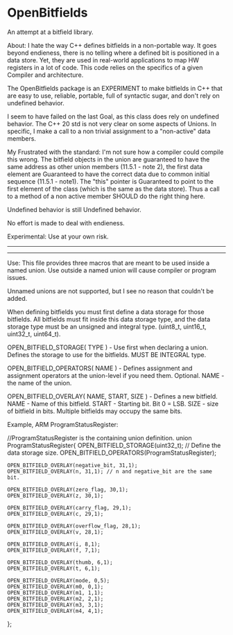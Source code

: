 # OpenBitfields
An attempt at a bitfield library. 

 About:
 I hate the way C++ defines bitfields in a non-portable way.
 It goes beyond endieness, there is no telling where a defined
 bit is positioned in a data store.
 Yet, they are used in real-world applications to map HW registers
 in a lot of code. This code relies on the specifics of a given
 Compiler and architecture.

 The OpenBitfields package is an EXPERIMENT to make bitfields
 in C++ that are easy to use, reliable, portable, full of
 syntactic sugar, and don't rely on undefined behavior.

 I seem to have failed on the last Goal, as this class does rely on
 undefined behavior. The C++ 20 std is not very clear on some aspects of Unions.
 In specific, I make a call to a non trivial assignment to a
 "non-active" data members.

 My Frustrated with the standard:
 I'm not sure how a compiler could compile this wrong.
 The bitfield objects in the union are guaranteed to have the
 same address as other union members (11.5.1 - note 2), the first
 data element are Guaranteed to have the correct data due to common
 initial sequence (11.5.1 - note1). The "this" pointer is
 Guaranteed to point to the first element of the class (which is
 the same as the data store). Thus a call
 to a method of a non active member SHOULD do the right thing here.

 Undefined behavior is still Undefined behavior.

 No effort is made to deal with endieness.

 Experimental: Use at your own risk.


-----------------------------------------------------------------

-----------------------------------------------------------------
 Use:
 This file provides three macros that are meant to be used
 inside a named union. Use outside a named union will cause compiler
 or program issues.

 Unnamed unions are not supported, but I see no reason that couldn't
 be added.

 When defining bitfields you must first define a data storage for
 those bitfields. All bitfields must fit inside this data storage
 type, and the data storage type must be an unsigned and integral
 type. (uint8_t, uint16_t, uint32_t, uint64_t).

 OPEN_BITFIELD_STORAGE( TYPE ) - Use first when declaring a union.
                                 Defines the storage to use for
                                 the bitfields. MUST BE INTEGRAL
                                 type.

 OPEN_BITFIELD_OPERATORS( NAME ) - Defines assignment and assignment
                                   operators at the union-level if
                                   you need them. Optional.
                                   NAME - the name of the union.

 OPEN_BITFIELD_OVERLAY( NAME, START, SIZE ) - Defines a new bitfield.
                                   NAME - Name of this bitfield.
                                   START - Starting bit. Bit 0 = LSB.
                                   SIZE - size of bitfield in bits.
                                   Multiple bitfields may occupy the
                                   same bits.

 Example, ARM ProgramStatusRegister:

 //ProgramStatusRegister is the containing union definition.
  union ProgramStatusRegister{
    OPEN_BITFIELD_STORAGE(uint32_t); // Define the data storage size.
    OPEN_BITFIELD_OPERATORS(ProgramStatusRegister);

    OPEN_BITFIELD_OVERLAY(negative_bit, 31,1);
    OPEN_BITFIELD_OVERLAY(n, 31,1); // n and negative_bit are the same bit.

    OPEN_BITFIELD_OVERLAY(zero_flag, 30,1);
    OPEN_BITFIELD_OVERLAY(z, 30,1);

    OPEN_BITFIELD_OVERLAY(carry_flag, 29,1);
    OPEN_BITFIELD_OVERLAY(c, 29,1);

    OPEN_BITFIELD_OVERLAY(overflow_flag, 28,1);
    OPEN_BITFIELD_OVERLAY(v, 28,1);

    OPEN_BITFIELD_OVERLAY(i, 8,1);
    OPEN_BITFIELD_OVERLAY(f, 7,1);

    OPEN_BITFIELD_OVERLAY(thumb, 6,1);
    OPEN_BITFIELD_OVERLAY(t, 6,1);

    OPEN_BITFIELD_OVERLAY(mode, 0,5);
    OPEN_BITFIELD_OVERLAY(m0, 0,1);
    OPEN_BITFIELD_OVERLAY(m1, 1,1);
    OPEN_BITFIELD_OVERLAY(m2, 2,1);
    OPEN_BITFIELD_OVERLAY(m3, 3,1);
    OPEN_BITFIELD_OVERLAY(m4, 4,1);

  };